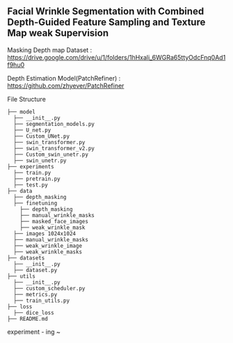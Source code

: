 ## Facial Wrinkle Segmentation with Combined Depth-Guided Feature Sampling and Texture Map weak Supervision

Masking Depth map Dataset : https://drive.google.com/drive/u/1/folders/1hHxali_6WGRa65ttyOdcFnq0Ad1f9hu0

Depth Estimation Model(PatchRefiner) : https://github.com/zhyever/PatchRefiner


File Structure
```
├── model  
  ├── __init__.py
  ├── segmentation_models.py
  ├── U_net.py
  ├── Custom_UNet.py
  ├── swin_transformer.py
  ├── swin_transformer_v2.py
  ├── Custom_swin_unetr.py
  ├── swin_unetr.py
├── experiments
  ├── train.py                     
  ├── pretrain.py      
  ├── test.py
├── data
  ├── depth_masking
  ├── finetuning
    ├── depth_masking
    ├── manual_wrinkle_masks
    ├── masked_face_images
    ├── weak_wrinkle_mask
  ├── images 1024x1024
  ├── manual_wrinkle_masks
  ├── weak_wrinkle_image
  ├── weak_wrinkle_masks
├── datasets
  ├── __init__.py
  ├── dataset.py
├── utils
  ├── __init__.py
  ├── custom_scheduler.py
  ├── metrics.py
  ├── train_utils.py
├── loss
  ├── dice_loss
├── README.md 
```
experiment - ing ~
